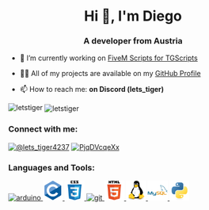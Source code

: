 <h1 align="center">Hi 👋, I'm Diego</h1>
<h3 align="center">A developer from Austria</h3>

- 🔭 I’m currently working on [FiveM Scripts for TGScripts](https://github.com/TGScripts)

- 👨‍💻 All of my projects are available on my [GitHub Profile](https://github.com/LetsTiger)

- 📫 How to reach me: **on Discord (lets_tiger)**

<p><img align="left" src="https://github-readme-stats.vercel.app/api/top-langs?username=letstiger&show_icons=true&locale=en&layout=compact" alt="letstiger" /></p>

<p>&nbsp;<img align="center" src="https://github-readme-stats.vercel.app/api?username=letstiger&show_icons=true&locale=en" alt="letstiger" /></p>

<h3 align="left">Connect with me:</h3>
<p align="left">
<a href="https://www.youtube.com/c/@lets_tiger4237" target="blank"><img align="center" src="https://raw.githubusercontent.com/rahuldkjain/github-profile-readme-generator/master/src/images/icons/Social/youtube.svg" alt="@lets_tiger4237" height="30" width="40" /></a>
<a href="https://discord.gg/PjqDVcqeXx" target="blank"><img align="center" src="https://raw.githubusercontent.com/rahuldkjain/github-profile-readme-generator/master/src/images/icons/Social/discord.svg" alt="PjqDVcqeXx" height="30" width="40" /></a>
</p>

<h3 align="left">Languages and Tools:</h3>
<p align="left"> <a href="https://www.arduino.cc/" target="_blank" rel="noreferrer"> <img src="https://cdn.worldvectorlogo.com/logos/arduino-1.svg" alt="arduino" width="40" height="40"/> </a> <a href="https://www.cprogramming.com/" target="_blank" rel="noreferrer"> <img src="https://raw.githubusercontent.com/devicons/devicon/master/icons/c/c-original.svg" alt="c" width="40" height="40"/> </a> <a href="https://www.w3schools.com/css/" target="_blank" rel="noreferrer"> <img src="https://raw.githubusercontent.com/devicons/devicon/master/icons/css3/css3-original-wordmark.svg" alt="css3" width="40" height="40"/> </a> <a href="https://git-scm.com/" target="_blank" rel="noreferrer"> <img src="https://www.vectorlogo.zone/logos/git-scm/git-scm-icon.svg" alt="git" width="40" height="40"/> </a> <a href="https://www.w3.org/html/" target="_blank" rel="noreferrer"> <img src="https://raw.githubusercontent.com/devicons/devicon/master/icons/html5/html5-original-wordmark.svg" alt="html5" width="40" height="40"/> </a> <a href="https://www.linux.org/" target="_blank" rel="noreferrer"> <img src="https://raw.githubusercontent.com/devicons/devicon/master/icons/linux/linux-original.svg" alt="linux" width="40" height="40"/> </a> <a href="https://www.mysql.com/" target="_blank" rel="noreferrer"> <img src="https://raw.githubusercontent.com/devicons/devicon/master/icons/mysql/mysql-original-wordmark.svg" alt="mysql" width="40" height="40"/> </a> <a href="https://www.python.org" target="_blank" rel="noreferrer"> <img src="https://raw.githubusercontent.com/devicons/devicon/master/icons/python/python-original.svg" alt="python" width="40" height="40"/> </a> </p>
